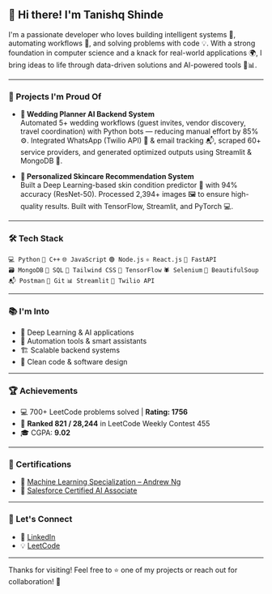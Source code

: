 ## 👋 Hi there! I'm Tanishq Shinde

I'm a passionate developer who loves building intelligent systems 🤖, automating workflows 🔄, and solving problems with code 💡. With a strong foundation in computer science and a knack for real-world applications 🌍, I bring ideas to life through data-driven solutions and AI-powered tools 🤖📊.

---

### 🚀 Projects I'm Proud Of

- **🤖 Wedding Planner AI Backend System**  
  Automated 5+ wedding workflows (guest invites, vendor discovery, travel coordination) with Python bots — reducing manual effort by 85% ⚙️. Integrated WhatsApp (Twilio API) 📱 & email tracking 📬, scraped 60+ service providers, and generated optimized outputs using Streamlit & MongoDB 💾.

- **🧴 Personalized Skincare Recommendation System**  
  Built a Deep Learning-based skin condition predictor 🧠 with 94% accuracy (ResNet-50). Processed 2,394+ images 🖼️ to ensure high-quality results. Built with TensorFlow, Streamlit, and PyTorch 💻.

---

### 🛠️ Tech Stack

`💻 Python` `🧠 C++` `🌐 JavaScript` `🟢 Node.js` `⚛️ React.js` `🚀 FastAPI`  
`🗃️ MongoDB` `🧮 SQL` `🎨 Tailwind CSS` `🔬 TensorFlow` `🕷️ Selenium` `🧼 BeautifulSoup`  
`📬 Postman` `🔧 Git`  `📊 Streamlit` `📲 Twilio API`

---

### 📚 I'm Into

- 🤖 Deep Learning & AI applications  
- 🤖 Automation tools & smart assistants  
- 🏗️ Scalable backend systems  
- 🧹 Clean code & software design

---

### 🏆 Achievements

- 💻 700+ LeetCode problems solved | **Rating: 1756**  
- 🥈 **Ranked 821 / 28,244** in LeetCode Weekly Contest 455
- 🎓 CGPA: **9.02**

---

### 📜 Certifications

- 🧠 [Machine Learning Specialization – Andrew Ng](https://www.coursera.org/account/accomplishments/specialization/YUXDYDZLE8W1)  
- 🤖 [Salesforce Certified AI Associate](https://www.linkedin.com/posts/tanishq-shinde977_certified-ai-associate-certificate-activity-7287810735458455553-gWA5?utm_source=share&utm_medium=member_desktop)

---

### 🔗 Let's Connect

- 💼 [LinkedIn](https://www.linkedin.com/in/tanishq-shinde977/)
- 💡 [LeetCode]([https://leetcode.com/tanishq_shinde/](https://leetcode.com/u/Tanishq7-77/))

---

Thanks for visiting! Feel free to ⭐ one of my projects or reach out for collaboration! 🙌
